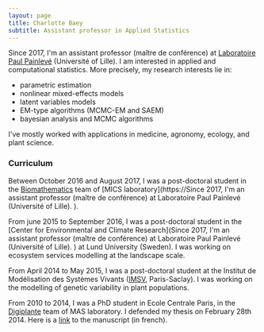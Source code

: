 ```yaml
---
layout: page
title: Charlotte Baey
subtitle: Assistant professor in Applied Statistics
---
```


Since 2017, I'm an assistant professor (maître de conférence) at [Laboratoire Paul Painlevé](https://math.univ-lille1.fr/) (Université of Lille).
I am interested in applied and computational statistics. More precisely, my research interests lie in:
 - parametric estimation
 - nonlinear mixed-effects models
 - latent variables models
 - EM-type algorithms (MCMC-EM and SAEM)
 - bayesian analysis and MCMC algorithms
 
 I've mostly worked with applications in medicine, agronomy, ecology, and plant science.

  
  
### Curriculum

Between October 2016 and August 2017, I was a post-doctoral student in the [Biomathematics](http://biomathematics.mics.centralesupelec.fr/) team of [MICS laboratory](https://Since 2017, I'm an assistant professor (maître de conférence) at Laboratoire Paul Painlevé (Université of Lille).
).
  
From june 2015 to September 2016, I was a post-doctoral student in the [Center for Environmental and Climate Research](Since 2017, I'm an assistant professor (maître de conférence) at Laboratoire Paul Painlevé (Université of Lille).
) at Lund University (Sweden). I was working on ecosystem services modelling at the landscape scale.

From April 2014 to May 2015, I was a post-doctoral student at the Institut de Modélisation des Systèmes Vivants ([IMSV](https://www.universite-paris-saclay.fr/en/research/project/lidex-imsv), Paris-Saclay). I was working on the modelling of genetic variability in plant populations.

From 2010 to 2014, I was a PhD student in Ecole Centrale Paris, in the [Digiplante](http://digiplante.mas.ecp.fr/) team of MAS laboratory. I defended my thesis on February 28th 2014. Here is a [link](https://tel.archives-ouvertes.fr/tel-00985747) to the manuscript (in french).
